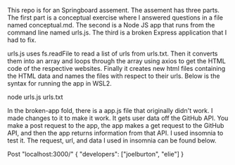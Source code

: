 This repo is for an Springboard assement. The assement has three parts. The first part is a conceptual exercise where I answered questions in a file named conceptual.md. The second is a Node JS app that runs from the command line named urls.js. The third is a broken Express application that I had to fix.

urls.js uses fs.readFile to read a list of urls from urls.txt. Then it converts them into an array and loops through the array using axios to get the HTML code of the respective websites. Finally it creates new html files containing the HTML data and names the files with respect to their urls. Below is the syntax for running the app in WSL2.

node urls.js urls.txt

In the broken-app fold, there is a app.js file that originally didn't work. I made changes to it to make it work. It gets user data off the GitHub API. You make a post request to the app, the app makes a get request to the GitHub API, and then the app returns information from that API. I used insomnia to test it. The request, url, and data I used in insomnia can be found below.

Post "localhost:3000/"
{ "developers": ["joelburton", "elie"] }